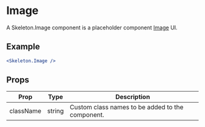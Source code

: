 # Image

A Skeleton.Image component is a placeholder component [Image](../../Image) UI.


## Example

```jsx
<Skeleton.Image />
```


## Props

| Prop | Type | Description |
| --- | --- | --- |
| className | string | Custom class names to be added to the component. |
